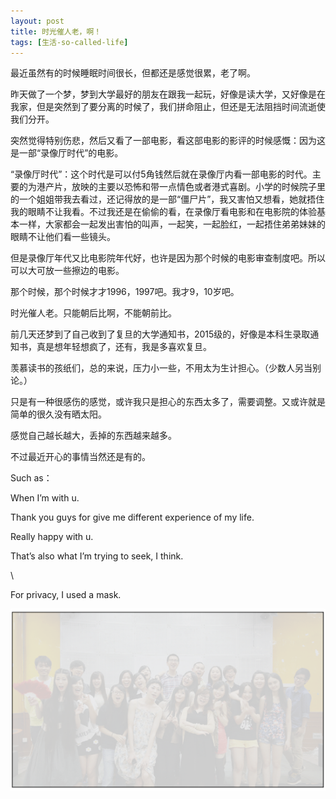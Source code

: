 ```yaml
---
layout: post
title: 时光催人老，啊！
tags: [生活-so-called-life]
---
```



最近虽然有的时候睡眠时间很长，但都还是感觉很累，老了啊。

昨天做了一个梦，梦到大学最好的朋友在跟我一起玩，好像是读大学，又好像是在我家，但是突然到了要分离的时候了，我们拼命阻止，但还是无法阻挡时间流逝使我们分开。

突然觉得特别伤悲，然后又看了一部电影，看这部电影的影评的时候感慨：因为这是一部“录像厅时代”的电影。

“录像厅时代”：这个时代是可以付5角钱然后就在录像厅内看一部电影的时代。主要的为港产片，放映的主要以恐怖和带一点情色或者港式喜剧。小学的时候院子里的一个姐姐带我去看过，还记得放的是一部“僵尸片”，我又害怕又想看，她就捂住我的眼睛不让我看。不过我还是在偷偷的看，在录像厅看电影和在电影院的体验基本一样，大家都会一起发出害怕的叫声，一起笑，一起脸红，一起捂住弟弟妹妹的眼睛不让他们看一些镜头。

但是录像厅年代又比电影院年代好，也许是因为那个时候的电影审查制度吧。所以可以大可放一些擦边的电影。

那个时候，那个时候才才1996，1997吧。我才9，10岁吧。

时光催人老。只能朝后比啊，不能朝前比。

前几天还梦到了自己收到了复旦的大学通知书，2015级的，好像是本科生录取通知书，真是想年轻想疯了，还有，我是多喜欢复旦。

羡慕读书的孩纸们，总的来说，压力小一些，不用太为生计担心。（少数人另当别论。）

只是有一种很感伤的感觉，或许我只是担心的东西太多了，需要调整。又或许就是简单的很久没有晒太阳。

感觉自己越长越大，丢掉的东西越来越多。

不过最近开心的事情当然还是有的。

Such as：

When I’m with u.

Thank you guys for give me different experience of my life.

Really happy with u.

That’s also what I’m trying to seek, I think.

\\

For privacy, I used a mask.


![](../assets/figures/fd_group.png)
